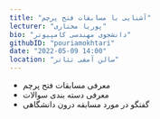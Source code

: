 ```yaml
---
title: "آشنایی با مسابقات فتح پرچم"
lecturer: "پوریا مختاری"
bio: "دانشجوی مهندسی کامپیوتر"
githubID: "pouriamokhtari"
date: "2022-05-09 14:00"
location: "سالن آمفی تئاتر"
---
```


- معرفی مسابقات فتح پرچم
- معرفی دسته بندی سوالات
- گفتگو در مورد مسابقه درون دانشگاهی
